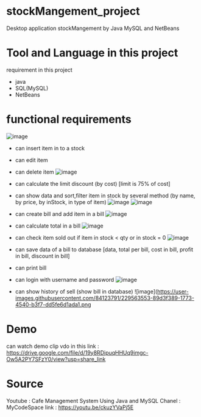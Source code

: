 # stockMangement_project
Desktop application stockMangement by Java MySQL and NetBeans

# Tool and Language in this project
requirement in this project
  * java
  * SQL(MySQL)
  * NetBeans
 

# functional requirements
 
 ![image](https://user-images.githubusercontent.com/84123791/229562122-8afdcc4c-543a-4dab-8bd4-7ef5e31b3293.png)
 * can insert item in to a stock
 * can edit item
 * can delete item
 ![image](https://user-images.githubusercontent.com/84123791/229562290-9aa7f80e-67de-4b30-9425-60c97451e27f.png)
 * can calculate the limit discount (by cost) [limit is 75% of cost]
 * can show data and sort,filter item in stock by several method (by name, by price, by inStock, in type of item)
 ![image](https://user-images.githubusercontent.com/84123791/229562409-8d6714e1-fb1c-40fe-8f93-e7c9619ae203.png)
 ![image](https://user-images.githubusercontent.com/84123791/229562472-eb1053b0-8b1b-4be7-b225-bc755e8b8c22.png)
 * can create bill and add item in a bill
 ![image](https://user-images.githubusercontent.com/84123791/229562799-814bda72-d629-4416-b785-cdd7e37d9c64.png)
 * can calculate total in a bill
 ![image](https://user-images.githubusercontent.com/84123791/229562918-304990bf-9b48-4d48-a84a-1e7a0e2f197f.png) 
 * can check item sold out if item in stock < qty or in stock = 0
 ![image](https://user-images.githubusercontent.com/84123791/229563448-1cddf43c-4dd5-42a2-be8e-a0ca1f33affc.png)
 * can save data of a bill to database [data, total per bill, cost in bill, profit in bill, discount in bill]
 * can print bill
 * can login with username and password
  ![image](https://user-images.githubusercontent.com/84123791/229561912-04fa3b7a-b950-4df5-b4a8-1696ef3b5981.png)
  
 * can show history of sell (show bill in database)
 ![image](https://user-images.githubusercontent.com/84123791/229563553-89d3f389-1773-4540-b3f7-dd5fe6d1ada1.png

  
  
  # Demo
  can watch demo clip vdo in this link : https://drive.google.com/file/d/19y8RDipuqHHUq9imgc-Ow5A2PY7SFzY0/view?usp=share_link
  
  
  # Source
  Youtube : Cafe Management System Using Java and MySQL 
  Chanel : MyCodeSpace
  link : https://youtu.be/ckuzYVaPj5E
